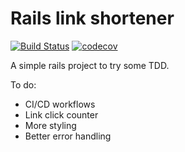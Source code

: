 # Rails link shortener

[![Build Status](https://travis-ci.org/JazzThief/short-link.svg?branch=master)](https://travis-ci.org/JazzThief/short-link) [![codecov](https://codecov.io/gh/JazzThief/short-link/branch/master/graph/badge.svg)](https://codecov.io/gh/JazzThief/short-link)

A simple rails project to try some TDD.

To do:
* CI/CD workflows
* Link click counter
* More styling
* Better error handling
